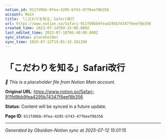 ```yaml
---
notion_id: 911fd9bb-9fea-4295-b743-47f6eef8b356
account: Main
title: 「こだわりを知る」Safari改行
url: https://www.notion.so/Safari-911fd9bb9fea4295b74347f6eef8b356
created_time: 2023-07-14T04:33:00.000Z
last_edited_time: 2023-07-18T06:48:00.000Z
sync_status: placeholder
sync_time: 2025-07-12T15:01:15.101290
---
```


# 「こだわりを知る」Safari改行

*🔄 This is a placeholder file from Notion Main account.*

**Original URL**: https://www.notion.so/Safari-911fd9bb9fea4295b74347f6eef8b356

**Status**: Content will be synced in a future update.

**Page ID**: `911fd9bb-9fea-4295-b743-47f6eef8b356`

---

*Generated by Obsidian-Notion sync at 2025-07-12 15:01:15*
